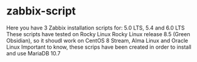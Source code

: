 # zabbix-script
Here you have 3 Zabbix installation scripts for: 5.0 LTS, 5.4 and 6.0 LTS
These scripts have tested on Rocky Linux Rocky Linux release 8.5 (Green Obsidian), so it shoudl work on CentOS 8 Stream, Alma Linux and Oracle Linux
Important to know, these scrips have been created in order to install and use MariaDB 10.7


